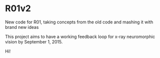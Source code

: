 # R01v2
New code for R01, taking concepts from the old code and mashing it with brand new ideas

This project aims to have a working feedback loop for x-ray neuromorphic vision by September 1, 2015.

Hi!

